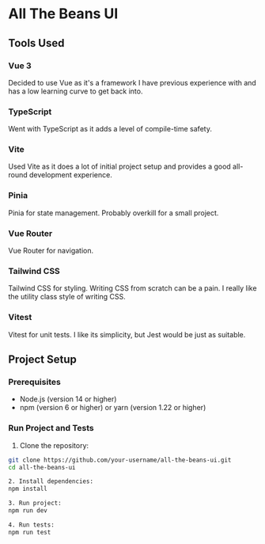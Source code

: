 # All The Beans UI

## Tools Used

### Vue 3
Decided to use Vue as it's a framework I have previous experience with and has a low learning curve to get back into.

### TypeScript
Went with TypeScript as it adds a level of compile-time safety.

### Vite
Used Vite as it does a lot of initial project setup and provides a good all-round development experience.

### Pinia
Pinia for state management. Probably overkill for a small project.

### Vue Router
Vue Router for navigation.

### Tailwind CSS
Tailwind CSS for styling. Writing CSS from scratch can be a pain. I really like the utility class style of writing CSS.

### Vitest
Vitest for unit tests. I like its simplicity, but Jest would be just as suitable.

## Project Setup

### Prerequisites
- Node.js (version 14 or higher)
- npm (version 6 or higher) or yarn (version 1.22 or higher)

### Run Project and Tests
1. Clone the repository:
```bash
git clone https://github.com/your-username/all-the-beans-ui.git
cd all-the-beans-ui

2. Install dependencies:
npm install

3. Run project:
npm run dev

4. Run tests:
npm run test
